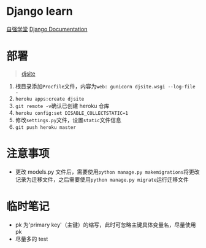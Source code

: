 # Django learn

[自强学堂](https://code.ziqiangxuetang.com/django/django-tutorial.html)
[Django Documentation](https://docs.djangoproject.com/en/1.11/intro/tutorial01/)

# 部署

> [djsite](https://djsite.herokuapp.com/)

1. 根目录添加`Procfile`文件，内容为`web: gunicorn djsite.wsgi --log-file -`
2. `heroku apps:create djsite`
3. `git remote -v`确认已创建 heroku 仓库
4. `heroku config:set DISABLE_COLLECTSTATIC=1`
5. 修改`settings.py`文件，设置`static`文件信息
6. `git push heroku master`


# 注意事项

- 更改 models.py 文件后，需要使用`python manage.py makemigrations`将更改记录为迁移文件，之后需要使用`python manage.py migrate`运行迁移文件

# 临时笔记
- pk 为'primary key'（主键）的缩写，此时可忽略主键具体变量名，尽量使用 pk
- 尽量多的 test
